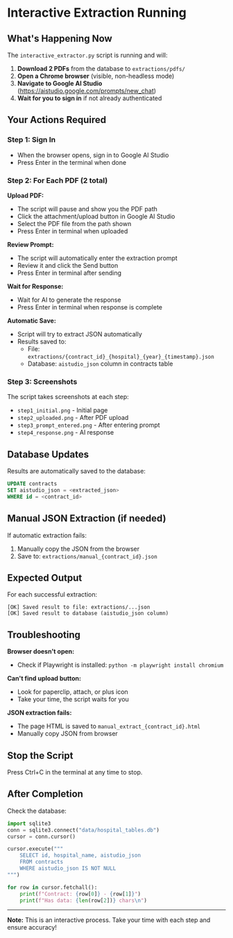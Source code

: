 # Interactive Extraction Running

## What's Happening Now

The `interactive_extractor.py` script is running and will:

1. **Download 2 PDFs** from the database to `extractions/pdfs/`
2. **Open a Chrome browser** (visible, non-headless mode)
3. **Navigate to Google AI Studio** (https://aistudio.google.com/prompts/new_chat)
4. **Wait for you to sign in** if not already authenticated

## Your Actions Required

### Step 1: Sign In
- When the browser opens, sign in to Google AI Studio
- Press Enter in the terminal when done

### Step 2: For Each PDF (2 total)

**Upload PDF:**
- The script will pause and show you the PDF path
- Click the attachment/upload button in Google AI Studio
- Select the PDF file from the path shown
- Press Enter in terminal when uploaded

**Review Prompt:**
- The script will automatically enter the extraction prompt
- Review it and click the Send button
- Press Enter in terminal after sending

**Wait for Response:**
- Wait for AI to generate the response
- Press Enter in terminal when response is complete

**Automatic Save:**
- Script will try to extract JSON automatically
- Results saved to:
  - File: `extractions/{contract_id}_{hospital}_{year}_{timestamp}.json`
  - Database: `aistudio_json` column in contracts table

### Step 3: Screenshots

The script takes screenshots at each step:
- `step1_initial.png` - Initial page
- `step2_uploaded.png` - After PDF upload
- `step3_prompt_entered.png` - After entering prompt
- `step4_response.png` - AI response

## Database Updates

Results are automatically saved to the database:
```sql
UPDATE contracts 
SET aistudio_json = <extracted_json>
WHERE id = <contract_id>
```

## Manual JSON Extraction (if needed)

If automatic extraction fails:
1. Manually copy the JSON from the browser
2. Save to: `extractions/manual_{contract_id}.json`

## Expected Output

For each successful extraction:
```
[OK] Saved result to file: extractions/...json
[OK] Saved result to database (aistudio_json column)
```

## Troubleshooting

**Browser doesn't open:**
- Check if Playwright is installed: `python -m playwright install chromium`

**Can't find upload button:**
- Look for paperclip, attach, or plus icon
- Take your time, the script waits for you

**JSON extraction fails:**
- The page HTML is saved to `manual_extract_{contract_id}.html`
- Manually copy JSON from browser

## Stop the Script

Press Ctrl+C in the terminal at any time to stop.

## After Completion

Check the database:
```python
import sqlite3
conn = sqlite3.connect("data/hospital_tables.db")
cursor = conn.cursor()

cursor.execute("""
    SELECT id, hospital_name, aistudio_json 
    FROM contracts 
    WHERE aistudio_json IS NOT NULL
""")

for row in cursor.fetchall():
    print(f"Contract: {row[0]} - {row[1]}")
    print(f"Has data: {len(row[2])} chars\n")
```

---

**Note:** This is an interactive process. Take your time with each step and ensure accuracy!

